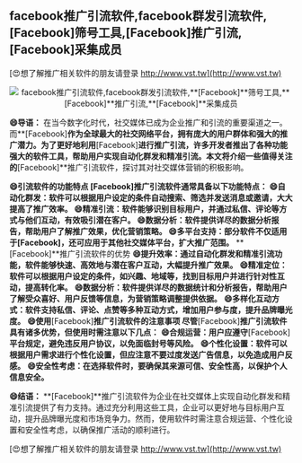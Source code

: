 ## **facebook推广引流软件,facebook群发引流软件,**[Facebook]**筛号工具,**[Facebook]**推广引流,**[Facebook]**采集成员**

[😍想了解推广相关软件的朋友请登录 http://www.vst.tw](http://www.vst.tw)

 <center><img src="https://vst.tw/MP4/tuiguang/png/2.png" alt="facebook推广引流软件,facebook群发引流软件,**[Facebook]**筛号工具,**[Facebook]**推广引流,**[Facebook]**采集成员"></center>

**😄导语：**
在当今数字化时代，社交媒体已成为企业推广和引流的重要渠道之一。而**[Facebook]**作为全球最大的社交网络平台，拥有庞大的用户群体和强大的推广潜力。为了更好地利用**[Facebook]**进行推广引流，许多开发者推出了各种功能强大的软件工具，帮助用户实现自动化群发和精准引流。本文将介绍一些值得关注的**[Facebook]**推广引流软件，探讨其对社交媒体营销的积极影响。

**😄引流软件的功能特点 **[Facebook]**推广引流软件通常具备以下功能特点：**
**😄自动化群发：软件可以根据用户设定的条件自动搜索、筛选并发送消息或邀请，大大提高了推广效率。**
**😄精准引流：软件能够识别目标用户，并通过私信、评论等方式与他们互动，有效吸引潜在客户。**
**😄数据分析：软件提供详尽的数据分析报告，帮助用户了解推广效果，优化营销策略。**
**😄多平台支持：部分软件不仅适用于**[Facebook]**，还可应用于其他社交媒体平台，扩大推广范围。**
**[Facebook]**推广引流软件的优势
**😄提升效率：通过自动化群发和精准引流功能，软件能够快速、高效地与潜在客户互动，大幅提升推广效果。**
**😄精准定位：软件可以根据用户设定的条件，如兴趣、地域等，找到目标用户并进行针对性互动，提高转化率。**
**😄数据分析：软件提供详尽的数据统计和分析报告，帮助用户了解受众喜好、用户反馈等信息，为营销策略调整提供依据。**
**😄多样化互动方式：软件支持私信、评论、点赞等多种互动方式，增加用户参与度，提升品牌曝光度。**
**😄使用**[Facebook]**推广引流软件的注意事项 尽管**[Facebook]**推广引流软件具有诸多优势，但使用时需注意以下几点：**
**😄合规运营：用户应遵守**[Facebook]**平台规定，避免违反用户协议，以免面临封号等风险。**
**😄个性化设置：软件可以根据用户需求进行个性化设置，但应注意不要过度发送广告信息，以免造成用户反感。**
**😄安全性考虑：在选择软件时，要确保其来源可信、安全性高，以保护个人信息安全。**

**😄结语：**
**[Facebook]**推广引流软件为企业在社交媒体上实现自动化群发和精准引流提供了有力支持。通过充分利用这些工具，企业可以更好地与目标用户互动，提升品牌曝光度和市场竞争力。然而，使用软件时需注意合规运营、个性化设置和安全性考虑，以确保推广活动的顺利进行。

[😍想了解推广相关软件的朋友请登录 http://www.vst.tw](http://www.vst.tw)



